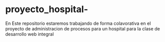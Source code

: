 # proyecto_hospital-
En Este repositorio estaremos trabajando de forma colavorativa en el proyecto de administracion de procesos para un hospital para la clase de desarrollo web integral
